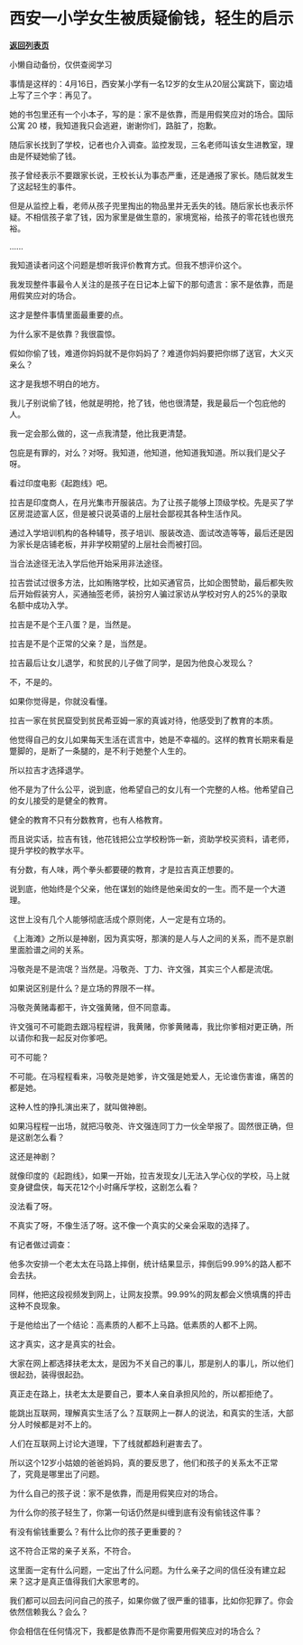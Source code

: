 # 西安一小学女生被质疑偷钱，轻生的启示

[**返回列表页**](/gzh/记忆承载3)

小懒自动备份，仅供查阅学习

事情是这样的：4月16日，西安某小学有一名12岁的女生从20层公寓跳下，窗边墙上写了三个字：再见了。

  

她的书包里还有一个小本子，写的是：家不是依靠，而是用假笑应对的场合。国际公寓 20 楼，我知道我只会逃避，谢谢你们，路脏了，抱歉。

  

随后家长找到了学校，记者也介入调查。监控发现，三名老师叫该女生进教室，理由是怀疑她偷了钱。  

  

孩子曾经表示不要跟家长说，王校长认为事态严重，还是通报了家长。随后就发生了这起轻生的事件。  

  

但是从监控上看，老师从孩子兜里掏出的物品里并无丢失的钱。随后家长也表示怀疑。不相信孩子拿了钱，因为家里是做生意的，家境宽裕，给孩子的零花钱也很充裕。  

  

......

  

我知道读者问这个问题是想听我评价教育方式。但我不想评价这个。  

  

我发现整件事最令人关注的是孩子在日记本上留下的那句遗言：家不是依靠，而是用假笑应对的场合。

  

这才是整件事情里面最重要的点。

  

为什么家不是依靠？我很震惊。  

  

假如你偷了钱，难道你妈妈就不是你妈妈了？难道你妈妈要把你绑了送官，大义灭亲么？  

  

这才是我想不明白的地方。  

  

我儿子别说偷了钱，他就是明抢，抢了钱，他也很清楚，我是最后一个包庇他的人。  

  

我一定会那么做的，这一点我清楚，他比我更清楚。

  

包庇是有罪的，对么？对呀。我知道，他知道，他知道我知道。所以我们是父子呀。

  

  

看过印度电影《起跑线》吧。

  

拉吉是印度商人，在月光集市开服装店。为了让孩子能够上顶级学校。先是买了学区房混迹富人区，但是被只说英语的上层社会鄙视其各种生活作风。

  

通过入学培训机构的各种辅导，孩子培训、服装改造、面试改造等等，最后还是因为家长是店铺老板，并非学校期望的上层社会而被打回。

  

当合法途径无法入学后他开始采用非法途径。

  

拉吉尝试过很多方法，比如贿赂学校，比如买通官员，比如企图赞助，最后都失败后开始假装穷人，买通抽签老师，装扮穷人骗过家访从学校对穷人的25%的录取名额中成功入学。

  

拉吉是不是个王八蛋？是，当然是。

拉吉是不是个正常的父亲？是，当然是。  

  

拉吉最后让女儿退学，和贫民的儿子做了同学，是因为他良心发现么？  

  

不，不是的。

  

如果你觉得是，你就没看懂。

  

拉吉一家在贫民窟受到贫民希亚姆一家的真诚对待，他感受到了教育的本质。

  

他觉得自己的女儿如果每天生活在谎言中，她是不幸福的。这样的教育长期来看是蹩脚的，是断了一条腿的，是不利于她整个人生的。

  

所以拉吉才选择退学。

  

他不是为了什么公平，说到底，他希望自己的女儿有一个完整的人格。他希望自己的女儿接受的是健全的教育。  

  

健全的教育不只有分数教育，也有人格教育。

  

而且说实话，拉吉有钱，他花钱把公立学校粉饰一新，资助学校买资料，请老师，提升学校的教学水平。  

  

有分数，有人味，两个拳头都要硬的教育，才是拉吉真正想要的。  

  

说到底，他始终是个父亲，他在谋划的始终是他亲闺女的一生。而不是一个大道理。

  

这世上没有几个人能够彻底活成个原则佬，人一定是有立场的。  

  

《上海滩》之所以是神剧，因为真实呀，那演的是人与人之间的关系，而不是京剧里面脸谱之间的关系。  

  

冯敬尧是不是流氓？当然是。冯敬尧、丁力、许文强，其实三个人都是流氓。

  

如果说区别是什么？是立场的界限不一样。  

  

冯敬尧黄赌毒都干，许文强黄赌，但不同意毒。

  

许文强可不可能跑去跟冯程程讲，我黄赌，你爹黄赌毒，我比你爹相对更正确，所以请你和我一起反对你爹吧。  

  

可不可能？

  

不可能。在冯程程看来，冯敬尧是她爹，许文强是她爱人，无论谁伤害谁，痛苦的都是她。

  

这种人性的挣扎演出来了，就叫做神剧。  

  

如果冯程程一出场，就把冯敬尧、许文强连同丁力一伙全举报了。固然很正确，但是这剧怎么看？

  

这还是神剧？

  

就像印度的《起跑线》，如果一开始，拉吉发现女儿无法入学心仪的学校，马上就变身键盘侠，每天花12个小时痛斥学校，这剧怎么看？

  

没法看了呀。

  

不真实了呀，不像生活了呀。这不像一个真实的父亲会采取的选择了。  

  

有记者做过调查：

  

他多次安排一个老太太在马路上摔倒，统计结果显示，摔倒后99.99%的路人都不会去扶。

同样，他把这段视频发到网上，让网友投票。99.99%的网友都会义愤填膺的抨击这种不良现象。

  

于是他给出了一个结论：高素质的人都不上马路。低素质的人都不上网。

  

这才真实，这才是真实的社会。

  

大家在网上都选择扶老太太，是因为不关自己的事儿，那是别人的事儿，所以他们很起劲，装得很起劲。  

  

真正走在路上，扶老太太是要自己，要本人亲自承担风险的，所以都拒绝了。

  

能跳出互联网，理解真实生活了么？互联网上一群人的说法，和真实的生活，大部分人时候都是对不上的。  

  

人们在互联网上讨论大道理，下了线就都趋利避害去了。

  

所以这个12岁小姑娘的爸爸妈妈，真的要反思了，他们和孩子的关系太不正常了，究竟是哪里出了问题。

  

为什么自己的孩子说：家不是依靠，而是用假笑应对的场合。

  

为什么你的孩子轻生了，你第一句话仍然是纠缠到底有没有偷钱这件事？

  

有没有偷钱重要么？有什么比你的孩子更重要的？

  

这不符合正常的亲子关系，不符合。  

  

这里面一定有什么问题，一定出了什么问题。为什么亲子之间的信任没有建立起来？这才是真正值得我们大家思考的。

  

我们都可以回去问问自己的孩子，如果你做了很严重的错事，比如你犯罪了。你会依然信赖我么？会么？

  

你会相信在任何情况下，我都是依靠而不是你需要用假笑应对的场合么？

